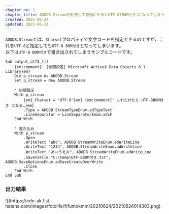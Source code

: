 ```yaml
---
chapter_no: 1
chapter_title: ADODB.Streamを利用して普通にやるとUTF-8(BOM付き)になってしまう
created: 2021-06-24
updated: 2021-06-24
---
```

`ADODB.Stream`では、`Charset`プロパティで文字コードを指定できるのですが、これを`UTF-8`と指定しても`UTF-8 BOM付き`となってしまいます。  
以下は`UTF-8 BOM付き`で書き出されてしまうサンプルコードです。

```:UTF-8(BOM付き)で書き出されてしまう
Sub output_utf8_1()
    {em:comment{' [参照設定] Microsoft ActiveX Data Objects 6.1 Library}em}
    Dim p_stream As ADODB.Stream
    Set p_stream = New ADODB.Stream
    
    ' 初期設定
    With p_stream
        {em{.Charset = "UTF-8"}em} {em:comment{' これだけだと UTF-8BOM付き になる…}em}
        .Type = ADODB.StreamTypeEnum.adTypeText
        .LineSeparator = LineSeparatorEnum.adLF
    End With
    
    ' 書き込み
    With p_stream
        .Open
        .WriteText "abc", ADODB.StreamWriteEnum.adWriteLine
        .WriteText "1234", ADODB.StreamWriteEnum.adWriteLine
        .WriteText "あいうえお", ADODB.StreamWriteEnum.adWriteLine
        .SaveToFile "C:\temp\UTF-8BOM付き.txt", ADODB.SaveOptionsEnum.adSaveCreateOverWrite
        .Close
    End With
End Sub
```

### 出力結果
<p class="center" markdown="span">
![](https://cdn-ak.f.st-hatena.com/images/fotolife/f/fumokmm/20210624/20210624014303.png)
</p>
